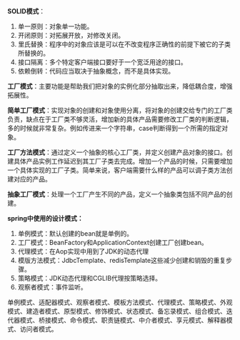 **SOLID模式**：

1. 单一原则：对象单一功能。
2. 开闭原则：对拓展开放，对修改关闭。
3. 里氏替换：程序中的对象应该是可以在不改变程序正确性的前提下被它的子类所替换的。
4. 接口隔离：多个特定客户端接口要好于一个宽泛用途的接口。
5. 依赖倒转：代码应当取决于抽象概念，而不是具体实现。

**工厂模式**：主要功能是帮助我们把对象的实例化部分抽取出来，降低耦合度，增强拓展性。

**简单工厂模式**：实现对象的创建和对象使用分离，将对象的创建交给专门的工厂类负责，缺点在于工厂类不够灵活，增加新的具体产品需要修改工厂类的判断逻辑，多的时候就非常复杂。例如传进来一个字符串，case判断得到一个所需的指定对象。

**工厂方法模式**：通过定义一个抽象的核心工厂类，并定义创建产品对象的接口。创建具体产品实例工作延迟到其工厂子类去完成。增加一个产品的时候，只需要增加一个具体实现的工厂子类。简单来说，客户端需要什么样的产品可以调子类方法创建对应的产品。

**抽象工厂模式**：处理一个工厂产生不同的产品，定义一个抽象类包括不同产品的创建。

**spring中使用的设计模式：**

1. 单例模式：默认创建的bean就是单例的。
2. 工厂模式：BeanFactory和ApplicationContext创建工厂创建bean。
3. 代理模式：在Aop实现中用到了JDK的动态代理
4. 模版方法模式：JdbcTemplate、redisTemplate这些减少创建和销毁的重复步骤。
5. 策略模式：JDK动态代理和CGLIB代理按策略选择。
6. 观察者模式：事件监听。

单例模式、适配器模式、观察者模式、模板方法模式、代理模式、策略模式、外观模式、建造者模式、原型模式、修饰模式、状态模式、备忘录模式、组合模式、迭代器模式、桥接模式、命令模式、职责链模式、中介者模式、享元模式、解释器模式、访问者模式。